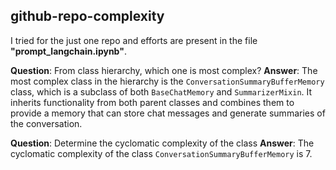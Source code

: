 ## github-repo-complexity
I tried for the just one repo and efforts are present in the file <b>"prompt_langchain.ipynb"</b>. 

**Question**: From class hierarchy, which one is most complex?
**Answer**: The most complex class in the hierarchy is the `ConversationSummaryBufferMemory` class, which is a subclass of both `BaseChatMemory` and `SummarizerMixin`. It inherits functionality from both parent classes and combines them to provide a memory that can store chat messages and generate summaries of the conversation. 


**Question**: Determine the cyclomatic complexity of the class 
**Answer**: The cyclomatic complexity of the class `ConversationSummaryBufferMemory` is 7. 
